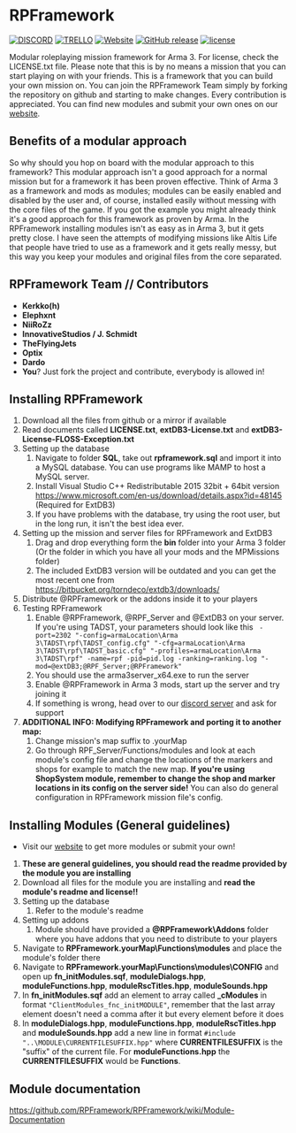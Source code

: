 # RPFramework

[![DISCORD](https://img.shields.io/badge/Discord-Join-7289DA.svg)](https://discord.gg/JvRRuTm)
[![TRELLO](https://img.shields.io/badge/Trello-View-0079BF.svg)](https://trello.com/b/eqwxQ4hr/rpframework)
[![Website](https://img.shields.io/website-up-down-green-red/https/rpframework.github.io.svg)](https://rpframework.github.io/)
[![GitHub release](https://img.shields.io/github/release/RPFramework/RPFramework.svg)](https://github.com/RPFramework/RPFramework/releases)
[![license](https://img.shields.io/github/license/RPFramework/RPFramework.svg)](https://github.com/RPFramework/RPFramework/blob/master/LICENSE.txt)

Modular roleplaying mission framework for Arma 3. For license, check the LICENSE.txt file. Please note that this is by no means a mission that you can start playing on with your friends. This is a framework that you can build your own mission on. You can join the RPFramework Team simply by forking the repository on github and starting to make changes. Every contribution is appreciated. You can find new modules and submit your own ones on our [website](https://rpframework.github.io/).


## Benefits of a modular approach
So why should you hop on board with the modular approach to this framework? This modular approach isn't a good approach for a normal mission but for a framework it has been proven effective. Think of Arma 3 as a framework and mods as modules; modules can be easily enabled and disabled by the user and, of course, installed easily without messing with the core files of the game. If you got the example you might already think it's a good approach for this framework as proven by Arma. In the RPFramework installing modules isn't as easy as in Arma 3, but it gets pretty close. I have seen the attempts of modifying missions like Altis Life that people have tried to use as a framework and it gets really messy, but this way you keep your modules and original files from the core separated.

## RPFramework Team // Contributors
* **Kerkko(h)**
* **Elephxnt**
* **NiiRoZz**
* **InnovativeStudios / J. Schmidt**
* **TheFlyingJets**
* **Optix**
* **Dardo**
* **You**? Just fork the project and contribute, everybody is allowed in!

## Installing RPFramework
1. Download all the files from github or a mirror if available
2. Read documents called **LICENSE.txt**, **extDB3-License.txt** and **extDB3-License-FLOSS-Exception.txt**
3. Setting up the database
	1. Navigate to folder **SQL**, take out **rpframework.sql** and import it into a MySQL database. You can use programs like MAMP to host a MySQL server.
	2. Install Visual Studio C++ Redistributable 2015 32bit + 64bit version https://www.microsoft.com/en-us/download/details.aspx?id=48145 (Required for ExtDB3)
    4. If you have problems with the database, try using the root user, but in the long run, it isn't the best idea ever.
4. Setting up the mission and server files for RPFramework and ExtDB3
	1. Drag and drop everything form the **bin** folder into your Arma 3 folder (Or the folder in which you have all your mods and the MPMissions folder)
    2. The included ExtDB3 version will be outdated and you can get the most recent one from https://bitbucket.org/torndeco/extdb3/downloads/
5. Distribute @RPFramework or the addons inside it to your players
6. Testing RPFramework
    1. Enable @RPFramework, @RPF_Server and @ExtDB3 on your server. If you're using TADST, your parameters should look like this ` -port=2302 "-config=armaLocation\Arma 3\TADST\rpf\TADST_config.cfg" "-cfg=armaLocation\Arma 3\TADST\rpf\TADST_basic.cfg" "-profiles=armaLocation\Arma 3\TADST\rpf" -name=rpf -pid=pid.log -ranking=ranking.log "-mod=@extDB3;@RPF_Server;@RPFramework"`
	2. You should use the arma3server_x64.exe to run the server
    3. Enable @RPFramework in Arma 3 mods, start up the server and try joining it
    4. If something is wrong, head over to our [discord server](https://discord.gg/JvRRuTm) and ask for support
7. **ADDITIONAL INFO: Modifying RPFramework and porting it to another map:**
	1. Change mission's map suffix to .yourMap
	2. Go through RPF_Server/Functions/modules and look at each module's config file and change the locations of the markers and shops for example to match the new map. **If you're using ShopSystem module, remember to change the shop and marker locations in its config on the server side!** You can also do general configuration in RPFramework mission file's config.

## Installing Modules (General guidelines)
* Visit our [website](https://rpframework.github.io/) to get more modules or submit your own!

1. **These are general guidelines, you should read the readme provided by the module you are installing**
2. Download all files for the module you are installing and **read the module's readme and license!!**
3. Setting up the database
	1. Refer to the module's readme
4. Setting up addons
	1. Module should have provided a **@RPFramework\Addons** folder where you have addons that you need to distribute to your players
5. Navigate to **RPFramework.yourMap\Functions\modules** and place the module's folder there
6. Navigate to **RPFramework.yourMap\Functions\modules\CONFIG** and open up **fn_initModules.sqf**, **moduleDialogs.hpp**, **moduleFunctions.hpp**, **moduleRscTitles.hpp**, **moduleSounds.hpp**
7. In **fn_initModules.sqf** add an element to array called **_cModules** in format `"ClientModules_fnc_initMODULE"`, remember that the last array element doesn't need a comma after it but every element before it does
8. In **moduleDialogs.hpp**, **moduleFunctions.hpp**, **moduleRscTitles.hpp** and **moduleSounds.hpp** add a new line in format `#include "..\MODULE\CURRENTFILESUFFIX.hpp"` where **CURRENTFILESUFFIX** is the "suffix" of the current file. For **moduleFunctions.hpp** the **CURRENTFILESUFFIX** would be **Functions**.

## Module documentation
https://github.com/RPFramework/RPFramework/wiki/Module-Documentation
